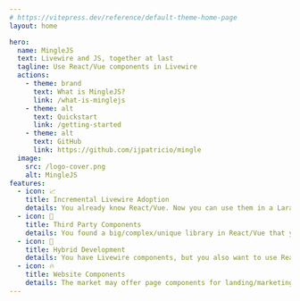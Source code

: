 ```yaml
---
# https://vitepress.dev/reference/default-theme-home-page
layout: home

hero:
  name: MingleJS
  text: Livewire and JS, together at last
  tagline: Use React/Vue components in Livewire
  actions:
    - theme: brand
      text: What is MingleJS?
      link: /what-is-minglejs
    - theme: alt
      text: Quickstart
      link: /getting-started
    - theme: alt
      text: GitHub
      link: https://github.com/ijpatricio/mingle
  image:
    src: /logo-cover.png
    alt: MingleJS
features:
  - icon: 📈
    title: Incremental Livewire Adoption
    details: You already know React/Vue. Now you can use them in a Laravel Livewire application, as you're learning Livewire.
  - icon: 🧩
    title: Third Party Components
    details: You found a big/complex/unique library in React/Vue that you want to use in your Laravel Livewire application.
  - icon: 🔄
    title: Hybrid Development
    details: You have Livewire components, but you also want to use React/Vue. Maybe more people on the team are frontend-only developers.
  - icon: 🔥
    title: Website Components
    details: The market may offer page components for landing/marketing/ecommerce pages that are built in React/Vue.
---
```


<style>
.VPImage[alt="MingleJS"] {
    border-radius: 12px;
    margin: 20px; /* Set your desired margin */
    box-shadow: 5px 5px 20px rgb(45 114 253); /* Adjust the shadow color and blur radius as needed */
}
</style>
